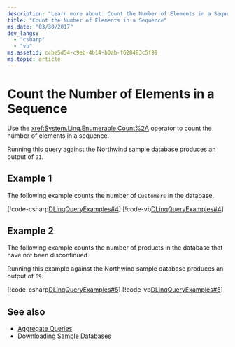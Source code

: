 ```yaml
---
description: "Learn more about: Count the Number of Elements in a Sequence"
title: "Count the Number of Elements in a Sequence"
ms.date: "03/30/2017"
dev_langs: 
  - "csharp"
  - "vb"
ms.assetid: ccbe5d54-c9eb-4b14-b0ab-f628483c5f99
ms.topic: article
---
```

# Count the Number of Elements in a Sequence

Use the <xref:System.Linq.Enumerable.Count%2A> operator to count the number of elements in a sequence.  
  
 Running this query against the Northwind sample database produces an output of `91`.  
  
## Example 1

 The following example counts the number of `Customers` in the database.  
  
 [!code-csharp[DLinqQueryExamples#4](../../../../../../samples/snippets/csharp/VS_Snippets_Data/DLinqQueryExamples/cs/Program.cs#4)]
 [!code-vb[DLinqQueryExamples#4](../../../../../../samples/snippets/visualbasic/VS_Snippets_Data/DLinqQueryExamples/vb/Module1.vb#4)]  
  
## Example 2  

 The following example counts the number of products in the database that have not been discontinued.  
  
 Running this example against the Northwind sample database produces an output of `69`.  
  
 [!code-csharp[DLinqQueryExamples#5](../../../../../../samples/snippets/csharp/VS_Snippets_Data/DLinqQueryExamples/cs/Program.cs#5)]
 [!code-vb[DLinqQueryExamples#5](../../../../../../samples/snippets/visualbasic/VS_Snippets_Data/DLinqQueryExamples/vb/Module1.vb#5)]  
  
## See also

- [Aggregate Queries](aggregate-queries.md)
- [Downloading Sample Databases](downloading-sample-databases.md)
